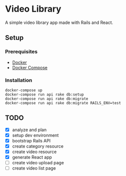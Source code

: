 # Video Library

A simple video library app made with Rails and React.

## Setup

### Prerequisites

- [Docker](https://www.docker.com/)
- [Docker Compose](https://docs.docker.com/compose/)

### Installation

```shell
docker-compose up
docker-compose run api rake db:setup
docker-compose run api rake db:migrate
docker-compose run api rake db:migrate RAILS_ENV=test
```

## TODO
- [x] analyze and plan
- [x] setup dev environment
- [x] bootstrap Rails API
- [x] create category resource
- [x] create video resource
- [x] generate React app
- [ ] create video upload page
- [ ] create video list page
